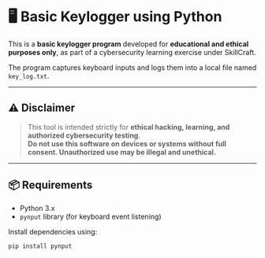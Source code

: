 # 🖥️ Basic Keylogger using Python

This is a **basic keylogger program** developed for **educational and ethical purposes only**, as part of a cybersecurity learning exercise under SkillCraft.

The program captures keyboard inputs and logs them into a local file named `key_log.txt`.

---

## ⚠️ Disclaimer

> This tool is intended strictly for **ethical hacking, learning, and authorized cybersecurity testing**.  
> **Do not use this software on devices or systems without full consent. Unauthorized use may be illegal and unethical.**

---

## 📦 Requirements

- Python 3.x
- `pynput` library (for keyboard event listening)

Install dependencies using:

```bash
pip install pynput
